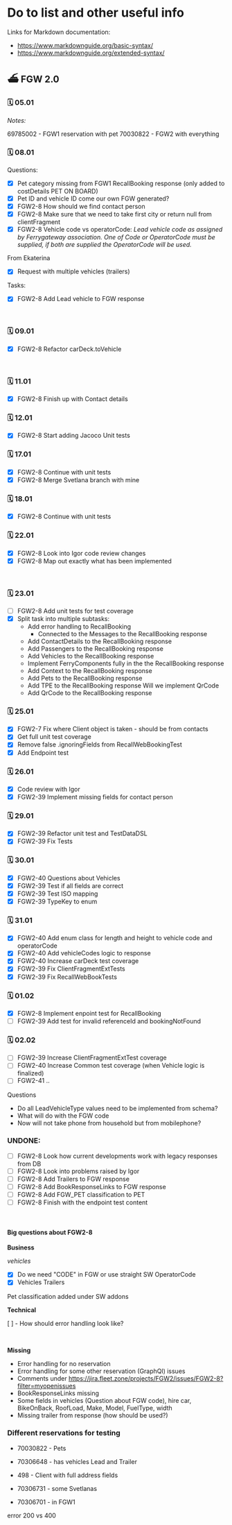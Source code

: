 # Do to list and other useful info

Links for Markdown documentation:
- https://www.markdownguide.org/basic-syntax/
- https://www.markdownguide.org/extended-syntax/



## ⛴️ FGW 2.0

### 🗓️ 05.01
*Notes:*

69785002 - FGW1 reservation with pet
70030822 - FGW2 with everything


### 🗓️ 08.01
Questions:
- [x] Pet category missing from FGW1 RecallBooking response (only added to costDetails PET ON BOARD)
- [x] Pet ID and vehicle ID come our own FGW generated?
- [x] FGW2-8 How should we find contact person
- [x] FGW2-8 Make sure that we need to take first city or return null from clientFragment
- [x] FGW2-8 Vehicle code vs operatorCode: *Lead vehicle code as assigned by Ferrygateway association. One of Code or OperatorCode must be supplied, if both are supplied the OperatorCode will be used.*

From Ekaterina
- [x] Request with multiple vehicles (trailers)

Tasks:
- [x] FGW2-8 Add Lead vehicle to FGW response



<br/>

### 🗓️ 09.01
- [x] FGW2-8 Refactor carDeck.toVehicle

<br/>

### 🗓️ 11.01
- [x] FGW2-8 Finish up with Contact details

### 🗓️ 12.01
- [x] FGW2-8 Start adding Jacoco Unit tests


### 🗓️ 17.01
- [x] FGW2-8 Continue with unit tests
- [x] FGW2-8 Merge Svetlana branch with mine

### 🗓️ 18.01
- [x] FGW2-8 Continue with unit tests


### 🗓️ 22.01
- [x] FGW2-8 Look into Igor code review changes
- [x] FGW2-8 Map out exactly what has been implemented

</br>

### 🗓️ 23.01
- [ ] FGW2-8 Add unit tests for test coverage
- [x] Split task into multiple subtasks:
    - Add error handling to RecallBooking
        - Connected to the Messages to the RecallBooking response
    - Add ContactDetails to the RecallBooking response
    - Add Passengers to the RecallBooking response
    - Add Vehicles to the RecallBooking response
    - Implement FerryComponents fully in the the RecallBooking response
    - Add Context to the RecallBooking response
    - Add Pets to the RecallBooking response
    - Add TPE to the RecallBooking response
    Will we implement QrCode 
    - Add QrCode to the RecallBooking response

### 🗓️ 25.01
- [x] FGW2-7 Fix where Client object is taken - should be from contacts
- [x] Get full unit test coverage
- [x] Remove false .ignoringFields from RecallWebBookingTest
- [x] Add Endpoint test

### 🗓️ 26.01
- [x] Code review with Igor
- [x] FGW2-39 Implement missing fields for contact person

### 🗓️ 29.01
- [x] FGW2-39 Refactor unit test and TestDataDSL
- [x] FGW2-39 Fix Tests

### 🗓️ 30.01
- [x] FGW2-40 Questions about Vehicles
- [x] FGW2-39 Test if all fields are correct
- [x] FGW2-39 Test ISO mapping
- [x] FGW2-39 TypeKey to enum

### 🗓️ 31.01
- [x] FGW2-40 Add enum class for length and height to vehicle code and operatorCode
- [x] FGW2-40 Add vehicleCodes logic to response 
- [x] FGW2-40 Increase carDeck test coverage
- [x] FGW2-39 Fix ClientFragmentExtTests
- [x] FGW2-39 Fix RecallWebBookTests

### 🗓️ 01.02
- [x] FGW2-8 Implement enpoint test for RecallBooking
- [ ] FGW2-39 Add test for invalid referenceId and bookingNotFound

### 🗓️ 02.02
- [ ] FGW2-39 Increase ClientFragmentExtTest coverage
- [ ] FGW2-40 Increase Common test coverage (when Vehicle logic is finalized)
- [ ] FGW2-41 .. 

Questions  
- Do all LeadVehicleType values need to be implemented from schema?
- What will do with the FGW code
- Now will not take phone from household but from mobilephone?

### UNDONE:
- [ ] FGW2-8 Look how current developments work with legacy responses from DB
- [ ] FGW2-8 Look into problems raised by Igor
- [ ] FGW2-8 Add Trailers to FGW response
- [ ] FGW2-8 Add BookResponseLinks to FGW response
- [ ] FGW2-8 Add FGW_PET classification to PET
- [ ] FGW2-8 Finish with the endpoint test content

<br/>


#### Big questions about FGW2-8

**Business**  

*vehicles* 
- [x] Do we need "CODE" in FGW or use straight SW OperatorCode
- [x] Vehicles Trailers

Pet classification added under SW addons

**Technical**

[ ] - How should error handling look like?


<br/>

**Missing**
- Error handling for no reservation
- Error handling for some other reservation (GraphQl) issues
- Comments under https://jira.fleet.zone/projects/FGW2/issues/FGW2-8?filter=myopenissues
- BookResponseLinks missing 
- Some fields in vehicles (Question about FGW code), hire car, BikeOnBack, RoofLoad, Make, Model, FuelType, width
- Missing trailer from response (how should be used?)


### Different reservations for testing

- 70030822 - Pets
- 70306648 - has vehicles Lead and Trailer 
- 498 - Client with full address fields
- 70306731 - some Svetlanas

- 70306701 - in FGW1

error 200 vs 400